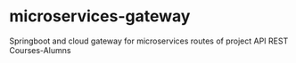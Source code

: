 # microservices-gateway
Springboot and cloud gateway for microservices routes of project API REST Courses-Alumns
